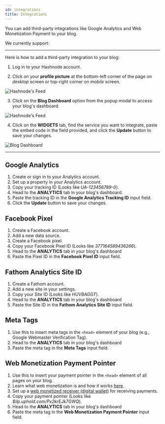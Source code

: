 ```yaml
---
id: integrations
title: Integrations
---
```


You can add third-party integrations like Google Analytics and Web Monetization Payment to your blog.

We currently support:

<!-- - [Google Analytics Tracking ID]()
- [Fathom Analytics Site ID]()
- [Facebook Pixel ID]()
- [Meta Tags]()
- [Web Monetization Payment Pointer]() -->

---

Here is how to add a third-party integration to your blog:

1. Log in to your Hashnode account.

2. Click on your **profile picture** at the bottom-left corner of the page on *desktop* screen or top-right corner on *mobile* screen.

![Hashnode's Feed](https://cdn.hashnode.com/res/hashnode/image/upload/v1600711465204/4Mb1R5qj8.png?auto=compress)

3. Click on the **Blog Dashboard** option from the popup modal to access your blog's dashboard.

![Hashnode's Feed](https://cdn.hashnode.com/res/hashnode/image/upload/v1601380906521/1QhsZ20tP.png?auto=compress)

4. Click on the **WIDGETS** tab, find the service you want to integrate, paste the embed code in the field provided, and click the **Update** button to save your changes.

![Blog Dashboard](https://cdn.hashnode.com/res/hashnode/image/upload/v1601394665871/rxA00mTqI.png?auto=compress)

---

## Google Analytics

1. Create or sign in to your Analytics account.
2. Set up a property in your Analytics account.
3. Copy your tracking ID (Looks like *UA-123456789-0*).
4. Head to the **ANALYTICS** tab in your blog's dashboard.
5. Paste the tracking ID in the **Google Analytics Tracking ID** input field.
6. Click the **Update** button to save your changes.

## Facebook Pixel

1. Create a Facebook account.
2. Add a new data source.
3. Create a Facebook pixel.
4. Copy your Facebook Pixel ID (Looks like *377164589436266*).
5. Head to the **ANALYTICS** tab in your blog's dashboard
6. Paste the Pixel ID in the **Facebook Pixel ID** input field.

## Fathom Analytics Site ID

1. Create a Fathom account.
2. Add a new site in your settings.
3. Copy your Site ID (Looks like *HUVBAGGT*).
5. Head to the **ANALYTICS** tab in your blog's dashboard
6. Paste the Site ID in the **Fathom Analytics Site ID** input field.

## Meta Tags

1. Use this to insert meta tags in the `<head>` element of your blog (e.g., Google Webmaster Verification Tag).
2. Head to the **ANALYTICS** tab in your blog's dashboard
3. Paste the meta tag in the **Meta Tags** input field.

## Web Monetization Payment Pointer

1. Use this to insert your payment pointer in the `<head>` element of all pages on your blog.
2. Learn what web monetization is and how it works [here](https://webmonetization.org/).
3. Set up a [web monetized receiver (digital wallet)](https://webmonetization.org/docs/ilp-wallets) for receiving payments.
4. Copy your payment pointer (Looks like *$ilp.uphold.com/Px2krEJk7GWQ*).
5. Head to the **ANALYTICS** tab in your blog's dashboard
6. Paste the meta tag in the **Web Monetization Payment Pointer** input field.

